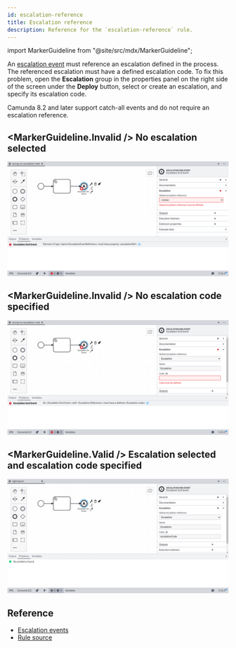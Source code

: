 ```yaml
---
id: escalation-reference
title: Escalation reference
description: Reference for the `escalation-reference` rule.
---
```


import MarkerGuideline from "@site/src/mdx/MarkerGuideline";

An [escalation event](../../../../bpmn/escalation-events/) must reference an escalation defined in the process. The referenced escalation must have a defined escalation code. To fix this problem, open the **Escalation** group in the properties panel on the right side of the screen under the **Deploy** button, select or create an escalation, and specify its escalation code.

Camunda 8.2 and later support catch-all events and do not require an escalation reference.

## <MarkerGuideline.Invalid /> No escalation selected

![No escalation selected](./img/escalation-reference/wrong-no-escalation-reference.png)

## <MarkerGuideline.Invalid /> No escalation code specified

![No escalation code specified](./img/escalation-reference/wrong-no-escalation-code.png)

## <MarkerGuideline.Valid /> Escalation selected and escalation code specified

![Escalation selected and escalation code specified](./img/escalation-reference/right.png)

## Reference

- [Escalation events](../../../../bpmn/escalation-events/)
- [Rule source](https://github.com/camunda/bpmnlint-plugin-camunda-compat/blob/main/rules/camunda-cloud/escalation-reference.js)
